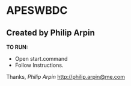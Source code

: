 APESWBDC
==============

Created by Philip Arpin
--------------

**TO RUN:**
- Open start.command
- Follow Instructions.



Thanks,
*Philip Arpin*
	http://philip.arpin@me.com